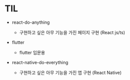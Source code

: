 # TIL

- react-do-anything
  - 구현하고 싶은 아무 기능을 가진 페이지 구현 (React js/ts)

- flutter
  - flutter 입문용
  
- react-native-do-everything
  - 구현하고 싶은 아무 기능을 가진 앱 구현 (React Native)
